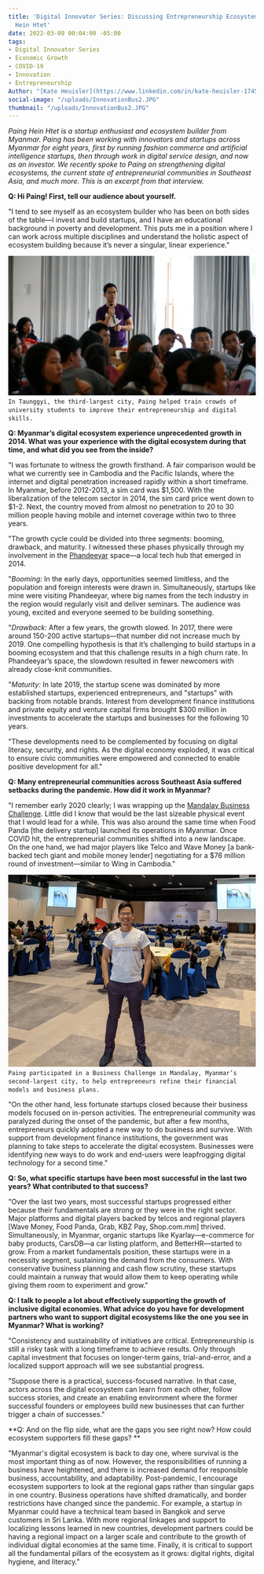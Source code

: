 ```yaml
---
title: 'Digital Innovator Series: Discussing Entrepreneurship Ecosystems with Paing
  Hein Htet'
date: 2022-03-09 00:04:00 -05:00
tags:
- Digital Innovator Series
- Economic Growth
- COVID-19
- Innovation
- Entrepreneurship
Author: "[Kate Heuisler](https://www.linkedin.com/in/kate-heuisler-1745326/?originalSubdomain=kh)"
social-image: "/uploads/InnovationBus2.JPG"
thumbnail: "/uploads/InnovationBus2.JPG"
---
```


*Paing Hein Htet is a startup enthusiast and ecosystem builder from Myanmar. Paing has been working with innovators and startups across Myanmar for eight years, first by running fashion commerce and artificial intelligence startups, then through work in digital service design, and now as an investor. We recently spoke to Paing on strengthening digital ecosystems, the current state of entrepreneurial communities in Southeast Asia, and much more. This is an excerpt from that interview.*

<!--more--> 

**Q: Hi Paing! First, tell our audience about yourself.**

"I tend to see myself as an ecosystem builder who has been on both sides of the table—I invest and build startups, and I have an educational background in poverty and development. This puts me in a position where I can work across multiple disciplines and understand the holistic aspect of ecosystem building because it’s never a singular, linear experience."

![InnovationBus2.JPG](/uploads/InnovationBus2.JPG)`In Taunggyi, the third-largest city, Paing helped train crowds of university students to improve their entrepreneurship and digital skills.`

**Q: Myanmar’s digital ecosystem experience unprecedented growth in 2014. What was your experience with the digital ecosystem during that time, and what did you see from the inside?**

"I was fortunate to witness the growth firsthand. A fair comparison would be what we currently see in Cambodia and the Pacific Islands, where the internet and digital penetration increased rapidly within a short timeframe. In Myanmar, before 2012-2013, a sim card was $1,500. With the liberalization of the telecom sector in 2014, the sim card price went down to $1-2. Next, the country moved from almost no penetration to 20 to 30 million people having mobile and internet coverage within two to three years.

"The growth cycle could be divided into three segments: booming, drawback, and maturity. I witnessed these phases physically through my involvement in the [Phandeeyar](https://en.wikipedia.org/wiki/Phandeeyar) space—a local tech hub that emerged in 2014.

"*Booming:* In the early days, opportunities seemed limitless, and the population and foreign interests were drawn in. Simultaneously, startups like mine were visiting Phandeeyar, where big names from the tech industry in the region would regularly visit and deliver seminars. The audience was young, excited and everyone seemed to be building something.

"*Drawback:* After a few years, the growth slowed. In 2017, there were around 150-200 active startups—that number did not increase much by 2019. One compelling hypothesis is that it’s challenging to build startups in a booming ecosystem and that this challenge results in a high churn rate. In Phandeeyar’s space, the slowdown resulted in fewer newcomers with already close-knit communities.

"*Maturity:* In late 2019, the startup scene was dominated by more established startups, experienced entrepreneurs, and "startups" with backing from notable brands. Interest from development finance institutions and private equity and venture capital firms brought $300 million in investments to accelerate the startups and businesses for the following 10 years.

"These developments need to be complemented by focusing on digital literacy, security, and rights. As the digital economy exploded, it was critical to ensure civic communities were empowered and connected to enable positive development for all."

**Q: Many entrepreneurial communities across Southeast Asia suffered setbacks during the pandemic. How did it work in Myanmar?**

"I remember early 2020 clearly; I was wrapping up the [Mandalay Business Challenge](https://mpevca.org/phandeeyar-hosted-mandalay-business-challenge-2020-in-mandalay/). Little did I know that would be the last sizeable physical event that I would lead for a while. This was also around the same time when Food Panda \[the delivery startup\] launched its operations in Myanmar. Once COVID hit, the entrepreneurial communities shifted into a new landscape. On the one hand, we had major players like Telco and Wave Money \[a bank-backed tech giant and mobile money lender\] negotiating for a $76 million round of investment—similar to Wing in Cambodia."

![BusinessChallenge-c142e7.jpg](/uploads/BusinessChallenge-c142e7.jpg)`Paing participated in a Business Challenge in Mandalay, Myanmar’s second-largest city, to help entrepreneurs refine their financial models and business plans.`

"On the other hand, less fortunate startups closed because their business models focused on in-person activities. The entrepreneurial community was paralyzed during the onset of the pandemic, but after a few months, entrepreneurs quickly adopted a new way to do business and survive. With support from development finance institutions, the government was planning to take steps to accelerate the digital ecosystem. Businesses were identifying new ways to do work and end-users were leapfrogging digital technology for a second time."

**Q: So, what specific startups have been most successful in the last two years? What contributed to that success?**

"Over the last two years, most successful startups progressed either because their fundamentals are strong or they were in the right sector. Major platforms and digital players backed by telcos and regional players \[Wave Money, Food Panda, Grab, KBZ Pay, Shop.com.mm\] thrived. Simultaneously, in Myanmar, organic startups like Kyarlay—e-commerce for baby products, CarsDB—a car listing platform, and BetterHR—started to grow. From a market fundamentals position, these startups were in a necessity segment, sustaining the demand from the consumers. With conservative business planning and cash flow scrutiny, these startups could maintain a runway that would allow them to keep operating while giving them room to experiment and grow."

**Q: I talk to people a lot about effectively supporting the growth of inclusive digital economies. What advice do you have for development partners who want to support digital ecosystems like the one you see in Myanmar? What is working?**

"Consistency and sustainability of initiatives are critical. Entrepreneurship is still a risky task with a long timeframe to achieve results. Only through capital investment that focuses on longer-term gains, trial-and-error, and a localized support approach will we see substantial progress.

"Suppose there is a practical, success-focused narrative. In that case, actors across the digital ecosystem can learn from each other, follow success stories, and create an enabling environment where the former successful founders or employees build new businesses that can further trigger a chain of successes."

**Q: And on the flip side, what are the gaps you see right now? How could ecosystem supporters fill these gaps? **

"Myanmar's digital ecosystem is back to day one, where survival is the most important thing as of now. However, the responsibilities of running a business have heightened, and there is increased demand for responsible business, accountability, and adaptability. Post-pandemic, I encourage ecosystem supporters to look at the regional gaps rather than singular gaps in one country. Business operations have shifted dramatically, and border restrictions have changed since the pandemic. For example, a startup in Myanmar could have a technical team based in Bangkok and serve customers in Sri Lanka. With more regional linkages and support to localizing lessons learned in new countries, development partners could be having a regional impact on a larger scale and contribute to the growth of individual digital economies at the same time. Finally, it is critical to support all the fundamental pillars of the ecosystem as it grows: digital rights, digital hygiene, and literacy."